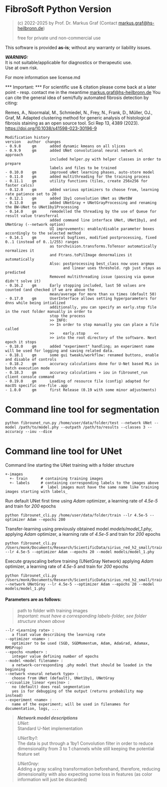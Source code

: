 # FibroSoft Python Version

> (c) 2022-2025 by Prof. Dr. Markus Graf (Contact [markus.graf@hs-heilbronn.de](mailto:markus.graf@hs-heilbronn.de))
> 
> free for private und non-commercial use
> 

This software is provided **as-is**; without any warranty or liability issues.   

***WARNING:***  
It is not suitable/applicable for diagnostics or therapeutic use.   
Use at own risk.

For more information see license.md

*** Important: ***
For scientific use & citation please come back at a later point - resp. contact me in the meantime
markus.graf@hs-heilbronn.de
You can cite the general idea of semi/fully automated fibrosis detection by citing:

Remes, A., Noormalal, M., Schmiedel, N., Frey, N., Frank, D., Müller, OJ., Graf, M. Adapted clustering method for generic analysis of histological fibrosis staining as an open source tool. Sci Rep 13, 4389 (2023). https://doi.org/10.1038/s41598-023-30196-9

```
Modification history  
version   author  changes  
- 0.9.8     gm      added dynamic kmeans on all slices  
- 0.9.9     gm      added UNet convolutional neural network ml approach  
                    included helper.py with helper classes in order to prepare 
                    labels and files to be trained  
- 0.10.0    gm      improved uNet learning phases, auto-store model
- 0.11.0    gm      added multithreading for the training process
- 0.11.1    gm      utility functions (tiles, create 256x256 for faster calcs)
- 0.12.0    gm      added various optimizers to choose from, learning rate patience set to 20
- 0.12.1    gm      added 1by1 convolution UNet as UNetBW 
- 0.13.0    gm      added UNetGray + UNetGrayProcessing and renaming the BW-UNet to UNet1by1Processing       
- 0.14.0    gm      remodelled the threading by the use of Queue for result value transferral
                    added command line interface UNet, UNet1by1, and UNetGray (--network option)
                    UI improvements: enable/disable parameter boxes accordingly to the selected method
- 0.14.1    gm      several bugfixes, modified postprocessing, fixed 0..1 (instead of 0..1/255) ranges
                    as torchvision.transforms.ToTensor automatically normalizes it
                    and Ftrans.toPilImage denormalizes it automatically
                    Also: postprocessing best_class now uses argmax
                          and linear uses threshold. rgb just stays as predicted
                    Removed multithreading issue (passing via queue didn't solve it)
- 0.16.2    gm      Early stopping included, last 50 values are counted (and checked if we are above the 
                    mean/average for more than xx times (default 50)
- 0.17.0    gm      UserInterface allows setting hyperparameters for dnns while being intialized
                    additionally, you can specify an early.stop file in the root folder manually in order to
                    stop the process
                    >> INFO: 
                    >> In order to stop manually you can place a file called
                    >>    early.stop    <<
                    >> into the root directory of the software. Next epoch it stops
- 0.18.0    gm      added "experiment" handling; an experiment name will be used for logging and saving related data.
- 0.18.1    gm      some gui tweaks/workflow: renamed buttons, enable and disable of controls
- 0.18.2    gm      accuracy calculations done for U-Net based MLs in batch execution mode                    
- 0.18.3    gm      accuracy calculations + iou in fibrounet_run client console command      
- 0.19.0    gm      Loading of resource file (config) adapted for macOS specific one-file .app        
- 1.0.0     gm      first Release (0.19 with some minor adjustments)      
```

# Command line tool for segmentation
```
python fibrounet_run.py /home/user/data/folder/test --network UNet --model /path/to/model.phy --outpath /path/to/results --classes 3 --accuracy --iou --dice
```

# Command line tool for UNet
Command line starting the UNet training with a folder structure

```
+-images
  +- train      # containing training images
  +- labels     # containing corresponding labels to the images above
                #  label images must have the same name like training images starting with labels_
```

Run default UNet first time using *Adam* optimizer, a learning rate of *4.5e-5* and train for *200* epochs
```
python fibrounet_cli.py /home/user/data/folder/train --lr 4.5e-5 --optimizer Adam --epochs 200 
```

Transfer-learning using previously obtained model *models/model_1.phy*, applying *Adam* optimizer, a learning rate of *4.5e-5* and train for *200* epochs
```
python fibrounet_cli.py /Users/monk/Documents/Research/ScientificData/sirius_red_h2_small/train --lr 4.5e-5 --optimizer Adam --epochs 20 --model models/model_1.phy
```

Execute grayscaling before training (UNetGray Network) applying *Adam* optimizer, a learning rate of *4.5e-5* and train for *200* epochs
```
python fibrounet_cli.py /Users/monk/Documents/Research/ScientificData/sirius_red_h2_small/train --network UNetGray --lr 4.5e-5 --optimizer Adam --epochs 20 --model models/model_1.phy
```

#### Parameters are as follows: ####
> path to folder with training images  
> *Important: must have a corresponding labels-folder, see folder structure shown above*

```
--lr <Learning rate> :      
   a float value describing the learning rate   
--optimizer <name> :       
   optimizer to be used (SGD, SGDMomentum, Adam, AdaGrad, Adamax, RMSProp)  
--epochs <number> :        
   integer value defining number of epochs  
--model <model filename> :   
   a network-corresponding .phy model that should be loaded in the beginning  
--network <neural network type> :   
   choose from UNet (default), UNet1by1, UNetGray  
--visualize_linear <yes|no> :  
   no (default) does real segmentation
   yes is for debugging of the output (returns probability map instead)
--experiment <name> :    
   name of the experiment; will be used in filenames for documentation, logs, ...
```

> ***Network model descriptions***  
> *UNet*:   
> Standard U-Net implementation   
>
> *UNet1by1*:   
> The data is put through a 1by1 Convolution filter in order to reduce dimensionality from 3 to 1 channels
> while still keeping the potential feature set    
>
> *UNetGray*:   
> Adding a gray scaling transformation beforehand, therefore, reducing dimensionality with also expecting
> some loss in features (as color information will just be discarded)
